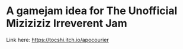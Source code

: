 # A gamejam idea for The Unofficial Miziziziz Irreverent Jam

Link here: https://tocshi.itch.io/apocourier
